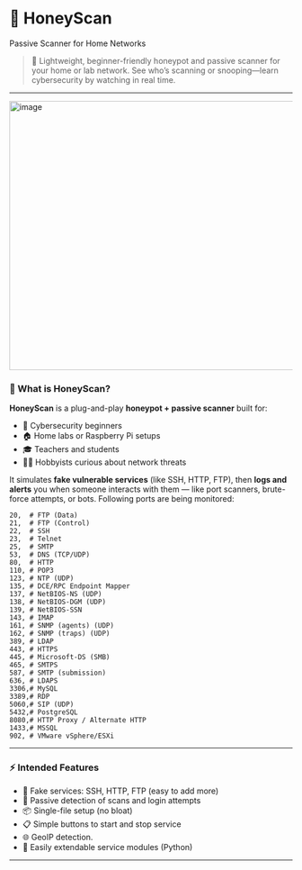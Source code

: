 # 🧪 HoneyScan
Passive Scanner for Home Networks

> 🐝 Lightweight, beginner-friendly honeypot and passive scanner for your home or lab network. See who’s scanning or snooping—learn cybersecurity by watching in real time.

---

<img width="698" height="478" alt="image" src="https://github.com/user-attachments/assets/0bde166c-44bf-41c9-890e-7be8c175a58c" />


### 🎯 What is HoneyScan?

**HoneyScan** is a plug-and-play **honeypot + passive scanner** built for:

- 🧠 Cybersecurity beginners
- 🏠 Home labs or Raspberry Pi setups
- 🎓 Teachers and students
- 👩‍💻 Hobbyists curious about network threats

It simulates **fake vulnerable services** (like SSH, HTTP, FTP), then **logs and alerts** you when someone interacts with them — like port scanners, brute-force attempts, or bots. Following ports are being monitored:

    20,  # FTP (Data)
    21,  # FTP (Control)
    22,  # SSH
    23,  # Telnet
    25,  # SMTP
    53,  # DNS (TCP/UDP)
    80,  # HTTP
    110, # POP3
    123, # NTP (UDP)
    135, # DCE/RPC Endpoint Mapper
    137, # NetBIOS-NS (UDP)
    138, # NetBIOS-DGM (UDP)
    139, # NetBIOS-SSN
    143, # IMAP
    161, # SNMP (agents) (UDP)
    162, # SNMP (traps) (UDP)
    389, # LDAP
    443, # HTTPS
    445, # Microsoft-DS (SMB)
    465, # SMTPS
    587, # SMTP (submission)
    636, # LDAPS
    3306,# MySQL
    3389,# RDP
    5060,# SIP (UDP)
    5432,# PostgreSQL
    8080,# HTTP Proxy / Alternate HTTP
    1433,# MSSQL
    902, # VMware vSphere/ESXi

---

### ⚡ Intended Features

- 🧲 Fake services: SSH, HTTP, FTP (easy to add more)
- 📡 Passive detection of scans and login attempts
- 📦 Single-file setup (no bloat)
- 📋 Simple buttons to start and stop service
- 🌐 GeoIP detection.
- 🧩 Easily extendable service modules (Python)

---
